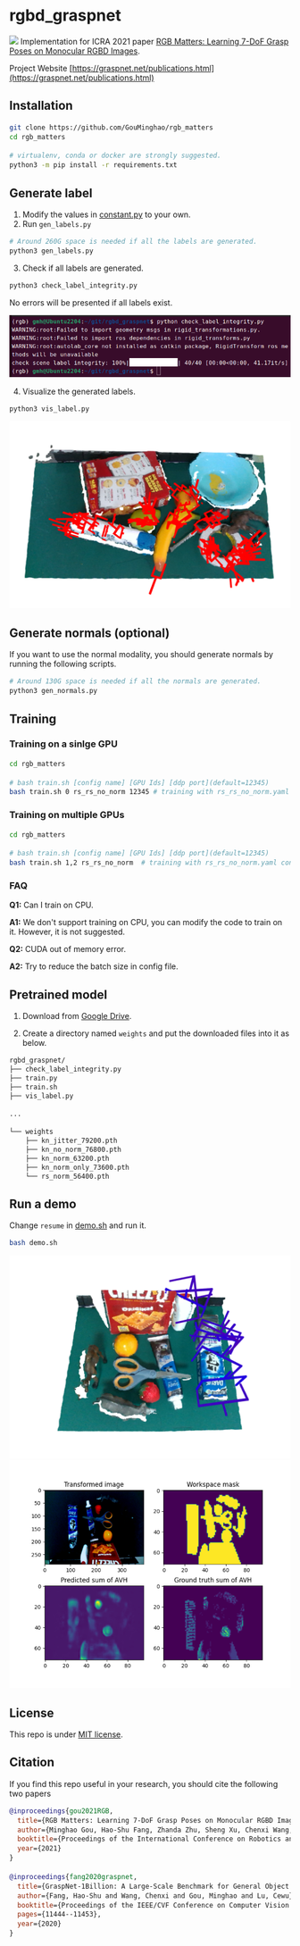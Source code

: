 # rgbd_graspnet
[![](https://graspnet.net/images/graspnetlogo1-blue.png)](https://graspnet.net/index.html)
Implementation for ICRA 2021 paper [RGB Matters: Learning 7-DoF Grasp Poses on Monocular RGBD Images](https://arxiv.org/pdf/2103.02184).

Project Website [https://graspnet.net/publications.html](https://graspnet.net/publications.html)

## Installation
```bash
git clone https://github.com/GouMinghao/rgb_matters
cd rgb_matters

# virtualenv, conda or docker are strongly suggested.
python3 -m pip install -r requirements.txt
```

## Generate label
1. Modify the values in [constant.py](rgbd_graspnet/constant.py) to your own.
2. Run `gen_labels.py`
```bash
# Around 260G space is needed if all the labels are generated.
python3 gen_labels.py
```
3. Check if all labels are generated.
```bash
python3 check_label_integrity.py
```
No errors will be presented if all labels exist.

![](docs/check_label.png)

4. Visualize the generated labels.
```bash
python3 vis_label.py
```
![](docs/label_vis.png)

## Generate normals (optional)
If you want to use the normal modality, you should generate normals by running the following scripts.
```bash
# Around 130G space is needed if all the normals are generated.
python3 gen_normals.py
```

## Training

### Training on a sinlge GPU
```bash
cd rgb_matters

# bash train.sh [config name] [GPU Ids] [ddp port](default=12345)
bash train.sh 0 rs_rs_no_norm 12345 # training with rs_rs_no_norm.yaml config with GPU 0.
```

### Training on multiple GPUs
```bash
cd rgb_matters

# bash train.sh [config name] [GPU Ids] [ddp port](default=12345)
bash train.sh 1,2 rs_rs_no_norm  # training with rs_rs_no_norm.yaml config with GPU 1 and 2.
```

### FAQ
**Q1:** Can I train on CPU.

**A1:** We don't support training on CPU, you can modify the code to train on it. However, it is not suggested.



**Q2:** CUDA out of memory error.

**A2:** Try to reduce the batch size in config file.

## Pretrained model
1. Download from [Google Drive](https://drive.google.com/drive/folders/1upW4gvQk5ftXfpLHtvCogudpP4kNyoGq?usp=sharing).

2. Create a directory named `weights` and put the downloaded files into it as below.
```
rgbd_graspnet/
├── check_label_integrity.py
├── train.py
├── train.sh
├── vis_label.py

...

└── weights
    ├── kn_jitter_79200.pth
    ├── kn_no_norm_76800.pth
    ├── kn_norm_63200.pth
    ├── kn_norm_only_73600.pth
    └── rs_norm_56400.pth
```


## Run a demo
Change `resume` in [demo.sh](demo.sh) and run it.
```bash
bash demo.sh
```
![](docs/demo_1.png)
![](docs/demo_2.png)

## License
This repo is under [MIT license](LICENSE).

## Citation
If you find this repo useful in your research, you should cite the following two papers
```bibtex
@inproceedings{gou2021RGB,
  title={RGB Matters: Learning 7-DoF Grasp Poses on Monocular RGBD Images},
  author={Minghao Gou, Hao-Shu Fang, Zhanda Zhu, Sheng Xu, Chenxi Wang, Cewu Lu},
  booktitle={Proceedings of the International Conference on Robotics and Automation (ICRA)},
  year={2021}
}

@inproceedings{fang2020graspnet,
  title={GraspNet-1Billion: A Large-Scale Benchmark for General Object Grasping},
  author={Fang, Hao-Shu and Wang, Chenxi and Gou, Minghao and Lu, Cewu},
  booktitle={Proceedings of the IEEE/CVF Conference on Computer Vision and Pattern Recognition (CVPR)},
  pages={11444--11453},
  year={2020}
}
```